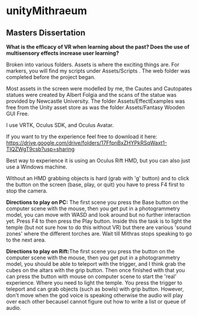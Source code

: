 # unityMithraeum

<h2><b>Masters Dissertation</b></h2>

<b>What is the efficacy of VR when learning about the past? Does the use of multisensory effects increase user learning?</b>

Broken into various folders. Assets is where the exciting things are. For markers, you will find my scripts under Assets/Scripts . The 
web folder was completed before the project began.

Most assets in the screen were modelled by me, the Cautes and Cautopates statues were created by Albert Folgia
and the scans of the statue was provided by Newcastle University. The folder Assets/EffectExamples was free from the Unity asset store as was the
folder Assets/Fantasy Wooden GUI Free.

I use VRTK, Oculus SDK, and Oculus Avatar.

If you want to try the experience feel free to download it here: https://drive.google.com/drive/folders/17FfpnBxZHYPkRSqWaxt1-TIQZWgT9csb?usp=sharing

Best way to experience it is using an Oculus Rift HMD, but you can also just use a Windows machine. 

Without an HMD grabbing objects is hard (grab with 'g' button) and to click the button on the screen (base, play, or quit) you have to press F4 first to stop the camera.

<b>Directions to play on PC:</b> The first scene you press the Base button on the computer scene with the mouse, then you get put in a photogrammetry model, you can move with WASD and look around but no further interaction yet. Press F4 to then press the Play button. Inside this the task is to  light the temple (but not sure how to do this without VR) but there are various 'sound zones' where the different torches are. Wait till Mithras stops speaking to go to the next area.

<b>Directions to play on Rift:</b>The first scene you press the button on the computer scene with the mouse, then you get put in a photogrammetry model, you should be able to teleport with the trigger, and I think grab the cubes on the altars with the grip button. Then once finished with that you can press the button with mouse on computer scene to start the 'real' experience. Where you need to light the temple. You press the trigger to teleport and can grab objects (such as bowls) with grip button. However, don't move when the god voice is speaking otherwise the audio will play over each other becauseI cannot figure out how to write a list or queue of audio. 
